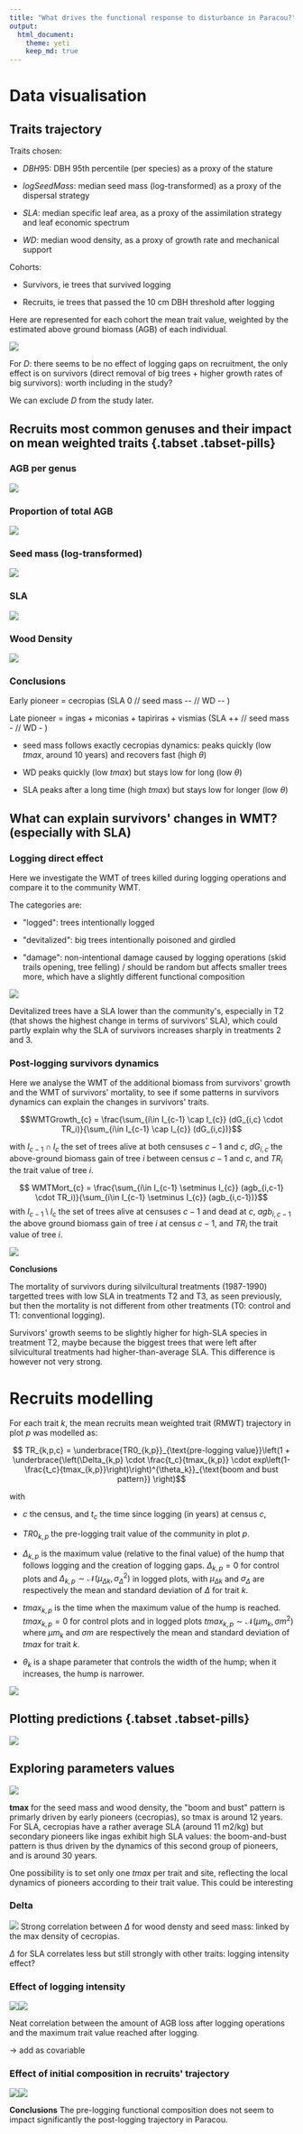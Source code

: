 ```yaml
---
title: "What drives the functional response to disturbance in Paracou?"
output: 
  html_document:
    theme: yeti
    keep_md: true
---
```




# Data visualisation



## Traits trajectory 

Traits chosen: 

- $DBH95$: DBH 95th percentile (per species) as a proxy of the stature

- $logSeedMass$: median seed mass (log-transformed) as a proxy of the dispersal strategy

- $SLA$: median specific leaf area, as a proxy of the assimilation strategy and leaf economic spectrum

- $WD$: median wood density, as a proxy of growth rate and mechanical support

Cohorts: 

- Survivors, ie trees that survived logging

- Recruits, ie trees that passed the 10 cm DBH threshold after logging

Here are represented for each cohort the mean trait value, weighted by the estimated above ground biomass (AGB) of each individual.

![](main_prcFuncTr_files/figure-html/recr_traj-1.png)<!-- -->

For $D$: there seems to be no effect of logging gaps on recruitment, the only effect is on survivors (direct removal of big trees + higher growth rates of big survivors): worth including in the study? 

We can exclude $D$ from the study later. 

## Recruits most common genuses and their impact on mean weighted traits {.tabset .tabset-pills}

### AGB per genus

![](main_prcFuncTr_files/figure-html/unnamed-chunk-1-1.png)<!-- -->

### Proportion of total AGB 

![](main_prcFuncTr_files/figure-html/unnamed-chunk-2-1.png)<!-- -->

### Seed mass (log-transformed)

![](main_prcFuncTr_files/figure-html/unnamed-chunk-3-1.png)<!-- -->

### SLA

![](main_prcFuncTr_files/figure-html/unnamed-chunk-4-1.png)<!-- -->

### Wood Density

![](main_prcFuncTr_files/figure-html/unnamed-chunk-5-1.png)<!-- -->

### Conclusions 

Early pioneer = cecropias (SLA 0 // seed mass -- // WD -- )

Late pioneer = ingas + miconias + tapiriras + vismias (SLA ++ // seed mass - // WD - )

- seed mass follows exactly cecropias dynamics: peaks quickly (low $tmax$, around 10 years) and recovers fast (high $\theta$)

- WD peaks quickly (low $tmax$) but stays low for long (low $\theta$)

- SLA peaks after a long time (high $tmax$) but stays low for longer (low $\theta$)

## What can explain survivors' changes in WMT? (especially with SLA)

### Logging direct effect

Here we investigate the WMT of trees killed during logging operations and compare it to the community WMT. 

The categories are: 

- "logged": trees intentionally logged 

- "devitalized": big trees intentionally poisoned and girdled 

- "damage": non-intentional damage caused by logging operations (skid trails opening, tree felling) / should be random but affects smaller trees more, which have a slightly different functional composition

![](main_prcFuncTr_files/figure-html/mortSurvTraits-1.png)<!-- -->

Devitalized trees have a SLA lower than the community's, especially in T2 (that shows the highest change in terms of survivors' SLA), which could partly explain why the SLA of survivors increases sharply in treatments 2 and 3.

### Post-logging survivors dynamics

Here we analyse the WMT of the additional biomass from survivors' growth and the WMT of survivors' mortality, to see if some patterns in survivors dynamics can explain the changes in survivors' traits. 

$$WMTGrowth_{c} = \frac{\sum_{i\in I_{c-1} \cap I_{c}} (dG_{i,c} \cdot TR_i)}{\sum_{i\in I_{c-1} \cap I_{c}} (dG_{i,c})}$$

with $I_{c-1} \cap I_{c}$ the set of trees alive at both censuses $c-1$ and $c$, $dG_{i,c}$ the above-ground biomass gain of tree $i$ between census $c-1$ and $c$, and $TR_i$ the trait value of tree $i$. 

$$ WMTMort_{c} = \frac{\sum_{i\in I_{c-1} \setminus I_{c}} (agb_{i,c-1} \cdot TR_i)}{\sum_{i\in I_{c-1} \setminus I_{c}} (agb_{i,c-1})}$$
with $I_{c-1} \setminus I_{c}$ the set of trees alive at censuses $c-1$ and dead at $c$, $agb_{i,c-1}$ the above ground biomass gain of tree $i$ at census $c-1$, and $TR_i$ the trait value of tree $i$. 


![](main_prcFuncTr_files/figure-html/surv_dyn_traits-1.png)<!-- -->

**Conclusions** 

The mortality of survivors during silvilcultural treatments (1987-1990) targetted trees with low SLA in treatments T2 and T3, as seen previously, but then the mortality is not different from other treatments (T0: control and T1: conventional logging). 

Survivors' growth seems to be slightly higher for high-SLA species in treatment T2, maybe because the biggest trees that were left after silvicultural treatments had higher-than-average SLA. This difference is however not very strong. 


# Recruits modelling

For each trait $k$, the mean recruits mean weighted trait (RMWT) trajectory in plot $p$ was modelled as:

$$  TR_{k,p,c} = \underbrace{TR0_{k,p}}_{\text{pre-logging value}}\left(1  +   \underbrace{\left(\Delta_{k,p} \cdot  \frac{t_c}{tmax_{k,p}} \cdot exp\left(1-\frac{t_c}{tmax_{k,p}}\right)\right)^{\theta_k}}_{\text{boom and bust pattern}} \right)$$

with 

- $c$ the census, and $t_c$ the time since logging (in years) at census $c$, 

- $TR0_{k,p}$ the pre-logging trait value of the community in plot $p$.

- $\Delta_{k,p}$ is the maximum value (relative to the final value) of the hump that follows logging and the creation of logging gaps. $\Delta_{k,p} = 0$ for control plots and $\Delta_{k,p} \sim \mathcal{N} (\mu_{\Delta k}, \sigma_{\Delta}^2)$ in logged plots, with $\mu_{\Delta k}$ and $\sigma_{\Delta}$ are respectively the mean and standard deviation of $\Delta$ for trait $k$.

- $tmax_{k,p}$ is the time when the maximum value of the hump is reached. $tmax_{k,p} = 0$ for control plots and in logged plots $tmax_{k,p} \sim \mathcal{N} (\mu m_{ k}, \sigma m^2)$ where $\mu m_{k}$ and $\sigma m$ are respectively the mean and standard deviation of $tmax$ for trait $k$.

- $\theta_k$ is a shape parameter that controls the width of the hump; when it increases, the hump is narrower.  


![](main_prcFuncTr_files/figure-html/illustration_r_trait-1.png)<!-- -->



## Plotting predictions {.tabset .tabset-pills}






![](main_prcFuncTr_files/figure-html/unnamed-chunk-6-1.png)<!-- -->

## Exploring parameters values

![](main_prcFuncTr_files/figure-html/parameters_value_recruits-1.png)<!-- -->

**tmax** for the seed mass and wood density, the "boom and bust" pattern is primarly driven by early pioneers (cecropias), so tmax is around 12 years. For SLA, cecropias have a rather average SLA (around 11 m2/kg) but secondary pioneers like ingas exhibit high SLA values: the boom-and-bust pattern is thus driven by the dynamics of this second group of pioneers, and is around 30 years. 

One possibility is to set only one $tmax$ per trait and site, reflecting the local dynamics of pioneers according to their trait value. This could be interesting 

### Delta

![](main_prcFuncTr_files/figure-html/unnamed-chunk-7-1.png)<!-- -->
Strong correlation between $\Delta$ for wood densty and seed mass: linked by the max density of cecropias. 

$\Delta$ for SLA correlates less but still strongly with other traits: logging intensity effect? 

### Effect of logging intensity

![](main_prcFuncTr_files/figure-html/Delta_vs_loss-1.png)<!-- -->![](main_prcFuncTr_files/figure-html/Delta_vs_loss-2.png)<!-- -->

Neat correlation between the amount of AGB loss after logging operations and the maximum trait value reached after logging.

$\rightarrow$ add as covariable


### Effect of initial composition in recruits' trajectory

![](main_prcFuncTr_files/figure-html/initial_compo-1.png)<!-- -->![](main_prcFuncTr_files/figure-html/initial_compo-2.png)<!-- -->

**Conclusions** The pre-logging functional composition does not seem to impact significantly the post-logging trajectory in Paracou. 
